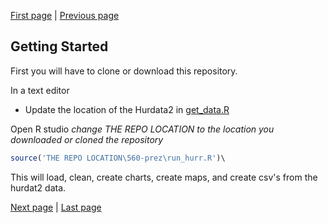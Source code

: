 
[First page](start.md) | [Previous page](start.md)
## Getting Started

First you will have to clone or download this repository.

In a text editor
* Update the location of the Hurdata2 in [get_data.R](get_data.R#L7-L8)

Open R studio
*change THE REPO LOCATION to the location you downloaded or cloned the repository*

```R
source('THE REPO LOCATION\560-prez\run_hurr.R')\
```

This will load, clean, create charts, create maps, and create csv's from the hurdat2 data.  

[Next page](2nd.md) | [Last page](last.md)
